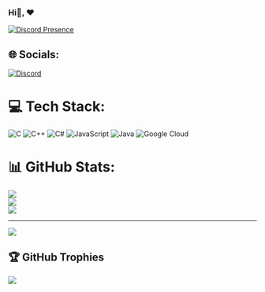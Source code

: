 ### Hi👋,  ❤️
<!--
**hyhy7/hyhy7** is a ✨ _special_ ✨ repository because its `README.md` (this file) appears on your GitHub profile.



Here are some ideas to get you started:

- 🔭 I’m currently working on ...
- 🌱 I’m currently learning ...
- 👯 I’m looking to collaborate on ...
- 🤔 I’m looking for help with ...
- 💬 Ask me about ...
- 📫 How to reach me: ...
- 😄 Pronouns: ...
- ⚡ Fun fact: ...
-->
[![Discord Presence](https://lanyard.cnrad.dev/api/693949487391047772)](https://discord.com/users/693949487391047772)
## 🌐 Socials:
[![Discord](https://img.shields.io/badge/Discord-%237289DA.svg?logo=discord&logoColor=white)](https://discord.gg/(https://discord.gg/slk-community)) 

# 💻 Tech Stack:
![C](https://img.shields.io/badge/c-%2300599C.svg?style=flat&logo=c&logoColor=white) ![C++](https://img.shields.io/badge/c++-%2300599C.svg?style=flat&logo=c%2B%2B&logoColor=white) ![C#](https://img.shields.io/badge/c%23-%23239120.svg?style=flat&logo=c-sharp&logoColor=white) ![JavaScript](https://img.shields.io/badge/javascript-%23323330.svg?style=flat&logo=javascript&logoColor=%23F7DF1E) ![Java](https://img.shields.io/badge/java-%23ED8B00.svg?style=flat&logo=java&logoColor=white) ![Google Cloud](https://img.shields.io/badge/Google%20Cloud-%234285F4.svg?style=flat&logo=google-cloud&logoColor=white)
# 📊 GitHub Stats:
![](https://github-readme-stats.vercel.app/api?username=hyhy7&theme=radical&hide_border=false&include_all_commits=true&count_private=true)<br/>
![](https://github-readme-streak-stats.herokuapp.com/?user=hyhy7&theme=radical&hide_border=false)<br/>
![](https://github-readme-stats.vercel.app/api/top-langs/?username=hyhy7&theme=radical&hide_border=false&include_all_commits=true&count_private=true&layout=compact)

---
[![](https://visitcount.itsvg.in/api?id=hyhy7&icon=0&color=1)](https://visitcount.itsvg.in)

 ## 🏆 GitHub Trophies
![](https://github-profile-trophy.vercel.app/?username=hyhy7&theme=radical&no-frame=false&no-bg=false&margin-w=4)
  

  
<!-- Proudly created with GPRM ( https://gprm.itsvg.in ) -->

